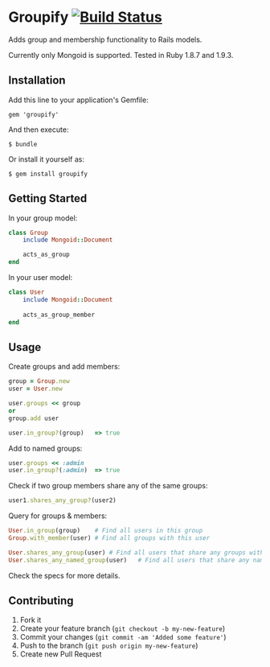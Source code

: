 # Groupify [![Build Status](https://secure.travis-ci.org/dwbutler/groupify.png)](http://travis-ci.org/dwbutler/groupify)
Adds group and membership functionality to Rails models.

Currently only Mongoid is supported. Tested in Ruby 1.8.7 and 1.9.3.

## Installation

Add this line to your application's Gemfile:

    gem 'groupify'

And then execute:

    $ bundle

Or install it yourself as:

    $ gem install groupify

## Getting Started
In your group model:

```ruby
class Group
	include Mongoid::Document

	acts_as_group
end
```

In your user model:

```ruby
class User
	include Mongoid::Document
	
	acts_as_group_member
end
```

## Usage

Create groups and add members:

```ruby
group = Group.new
user = User.new

user.groups << group
or
group.add user

user.in_group?(group)	=> true
```

Add to named groups:

```ruby
user.groups << :admin
user.in_group?(:admin)	=> true
```

Check if two group members share any of the same groups:

```ruby
user1.shares_any_group?(user2)
```

Query for groups & members:

```ruby
User.in_group(group)	# Find all users in this group
Group.with_member(user)	# Find all groups with this user

User.shares_any_group(user)	# Find all users that share any groups with this user
User.shares_any_named_group(user)	# Find all users that share any named groups with this user
```

Check the specs for more details.

## Contributing

1. Fork it
2. Create your feature branch (`git checkout -b my-new-feature`)
3. Commit your changes (`git commit -am 'Added some feature'`)
4. Push to the branch (`git push origin my-new-feature`)
5. Create new Pull Request
